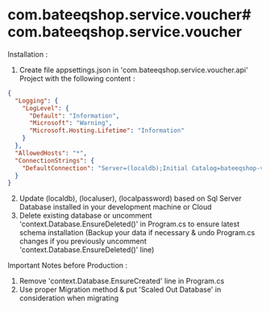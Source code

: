 # com.bateeqshop.service.voucher# com.bateeqshop.service.voucher

Installation :
1. Create file appsettings.json in 'com.bateeqshop.service.voucher.api' Project with the following content :
```json
{
  "Logging": {
    "LogLevel": {
      "Default": "Information",
      "Microsoft": "Warning",
      "Microsoft.Hosting.Lifetime": "Information"
    }
  },
  "AllowedHosts": "*",
  "ConnectionStrings": {
    "DefaultConnection": "Server=(localdb);Initial Catalog=bateeqshop-voucher-dev;Persist Security Info=False;User ID=(localuser);Password=(localpassword);Trusted_Connection=True;MultipleActiveResultSets=true"
  }
}
```
2. Update (localdb), (localuser), (localpassword) based on Sql Server Database installed in your development machine or Cloud
3. Delete existing database or uncomment 'context.Database.EnsureDeleted()' in Program.cs to ensure latest schema installation (Backup your data if necessary & undo Program.cs changes if you previously uncomment 'context.Database.EnsureDeleted()' line)

Important Notes before Production :
1. Remove 'context.Database.EnsureCreated' line in Program.cs
2. Use proper Migration method & put 'Scaled Out Database' in consideration when migrating

